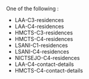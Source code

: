 One of the following : 
* LAA-C3-residences
* LAA-C4-residences
* HMCTS-C3-residences
* HMCTS-C4-residences
* LSANI-C1-residences
* LSANI-C4-residences
* NICTSEJO-C4-residences
* LAA-C4-contact-details
* HMCTS-C4-contact-details
